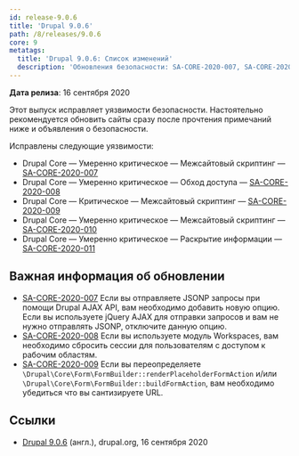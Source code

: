 ```yaml
---
id: release-9.0.6
title: 'Drupal 9.0.6'
path: /8/releases/9.0.6
core: 9
metatags:
  title: 'Drupal 9.0.6: Список изменений'
  description: 'Обновления безопасности: SA-CORE-2020-007, SA-CORE-2020-008, SA-CORE-2020-009, SA-CORE-2020-010, SA-CORE-2020-011.'
---
```


**Дата релиза**: 16 сентября 2020

Этот выпуск исправляет уязвимости безопасности. Настоятельно рекомендуется обновить сайты сразу после прочтения примечаний ниже и объявления о безопасности.

Исправлены следующие уязвимости:

- Drupal Core — Умеренно критическое — Межсайтовый скриптинг — [SA-CORE-2020-007](../../security/advisory/sa-core-2020-007.md)
- Drupal Core — Умеренно критическое — Обход доступа — [SA-CORE-2020-008](../../security/advisory/sa-core-2020-008.md)
- Drupal Core — Критическое — Межсайтовый скриптинг — [SA-CORE-2020-009](../../security/advisory/sa-core-2020-009.md)
- Drupal Core — Умеренно критическое — Межсайтовый скриптинг — [SA-CORE-2020-010](../../security/advisory/sa-core-2020-010.md)
- Drupal Core — Умеренно критическое — Раскрытие информации — [SA-CORE-2020-011](../../security/advisory/sa-core-2020-011.md)

## Важная информация об обновлении

- [SA-CORE-2020-007](../../security/advisory/sa-core-2020-007.md) Если вы отправляете JSONP запросы при помощи Drupal AJAX API, вам необходимо добавить новую опцию. Если вы используете jQuery AJAX для отправки запросов и вам не нужно отправлять JSONP, отключите данную опцию.
- [SA-CORE-2020-008](../../security/advisory/sa-core-2020-008.md) Если вы используете модуль Workspaces, вам необходимо сбросить сессии для пользователям с доступом к рабочим областям.
- [SA-CORE-2020-009](../../security/advisory/sa-core-2020-009.md) Если вы переопределяете `\Drupal\Core\Form\FormBuilder::renderPlaceholderFormAction` и/или `\Drupal\Core\Form\FormBuilder::buildFormAction`, вам необходимо убедиться что вы сантизируете URL.

## Ссылки

- [Drupal 9.0.6](https://www.drupal.org/project/drupal/releases/9.0.6) (англ.), drupal.org, 16 сентября 2020
